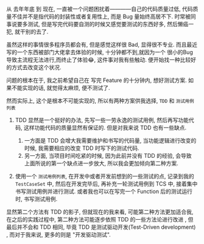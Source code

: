 
从 去年年底 到 现在, 一直被一个问题困扰着————自己的代码质量过低, 代码质量不佳并不是指代码的封装性或者复用性上, 而是 Bug 量始终高居不下. 时常被同事说要多测试, 但是写完代码要自测的时候又感觉要测试的东西好多, 然后懒癌一犯, 就干别的去了.

虽然这样的事情很多程序员都会有, 但是感觉这样很 Bad, 显得很不专业. 而且最近写的一个东西被部门大佬拿去体验的时候, 十分钟都不到,就因为一个 很小的Bug 导致主流程无法进行,而终止了体验:joy:, 这件事对我有些触动. 便开始找一种比较好的方式去改变这个状况. 

问题的根本在于, 我之前希望自己在 写完 Feature 的十分钟内, 想好测试方案. 如果不能实现的话, 就觉得太麻烦, 便不测试了. 

然而实际上, 这个是根本不可能实现的, 所以有两种方案供我选择, `TDD` 和 `测试用例列表`

1. TDD 显然是一个挺好的办法, 先写一些一劳永逸的测试用例, 然后再写功能代码, 这样功能代码的质量显然有保证的. 但是对我来说 TDD 也有一些缺点. 
    1. 一方面是 TDD 会增大我需要维护和书写的代码量, 当功能逻辑进行改变的时候, 我需要相应的改变 TDD 时写下的测试代码. 
    2. 另一方面, 当项目时间吃紧的时候, 因为此前并没有 TDD 的经验, 会导致 上面所说的第一个缺点进一步放大, 所以我会更加倾向第二种方案.  

2. 使用一个 `测试用例列表`, 在开发中或者开发前想到的一些测试的点, 记录到我的 `TestCaseSet` 中, 然后在开发完毕后, 再补充一轮测试用例到 TCS 中, 接着集中书写测试用例并进行测试. 或者我也可以在写完一个 Function 后的测试运行时, 书写测试用例.

显然第二个方法有 TDD 的影子, 但就现在的我来看, 可能第二种方法更加适合我, 在之后的实践过程中, 第二种方法可能逐步依照 TDD 的一些方法论进行改进 , 但最后并不会和 TDD 相同, 毕竟 TDD 是测试驱动开发(Test-Driven development) , 而对于我来说, 更多的则是 "开发驱动测试".